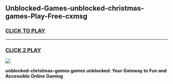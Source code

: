 
## Unblocked-Games-unblocked-christmas-games-Play-Free-cxmsg
<h3>
<a href="https://premium76.site?title=unblocked-christmas-games&ref=18A">CLICK TO PLAY</a></h3>
<hr>

<h3>
<a href="https://premium76.site?title=unblocked-christmas-games&ref=18A">CLICK 2 PLAY</a>
  
</h3>

<a href="https://premium76.site?title=unblocked-christmas-games&ref=18A"><img src="https://clearcache.store/games.png"></a>


**unblocked-christmas-games games unblocked: Your Gateway to Fun and Accessible Online Gaming**
